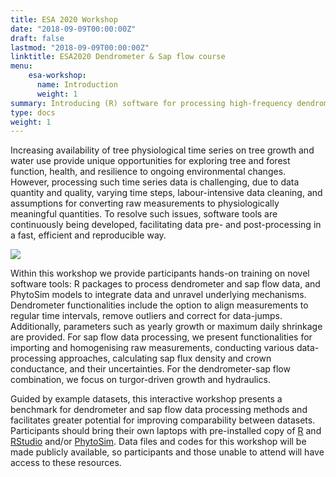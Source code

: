 ```yaml
---
title: ESA 2020 Workshop
date: "2018-09-09T00:00:00Z"
draft: false
lastmod: "2018-09-09T00:00:00Z"
linktitle: ESA2020 Dendrometer & Sap flow course
menu:
    esa-workshop:
      name: Introduction
      weight: 1
summary: Introducing (R) software for processing high-frequency dendrometer and sapflow data.
type: docs
weight: 1
---
```



Increasing availability of tree physiological time series on tree growth and water use provide unique opportunities for exploring tree and forest function, health, and resilience to ongoing environmental changes.
However, processing such time series data is challenging, due to data quantity and quality, varying time steps, labour-intensive data cleaning, and assumptions for converting raw measurements to physiologically meaningful quantities. 
To resolve such issues, software tools are continuously being developed, facilitating data pre- and post-processing in a fast, efficient and reproducible way.

![](https://raw.githubusercontent.com/deep-org/workshop_data/master/esa-workshop2020/Sap%20flow%20gif-min.gif)

Within this workshop we provide participants hands-on training on novel software tools: R packages to process dendrometer and sap flow data, and PhytoSim models to integrate data and unravel underlying mechanisms.
Dendrometer functionalities include the option to align measurements to regular time intervals, remove outliers and correct for data-jumps.
Additionally, parameters such as yearly growth or maximum daily shrinkage are provided.
For sap flow data processing, we present functionalities for importing and homogenising raw measurements, conducting various data-processing approaches, calculating sap flux density and crown conductance, and their uncertainties.
For the dendrometer-sap flow combination, we focus on turgor-driven growth and hydraulics.

Guided by example datasets, this interactive workshop presents a benchmark for dendrometer and sap flow data processing methods and facilitates greater potential for improving comparability between datasets.
Participants should bring their own laptops with pre-installed copy of [R](http://r-project.org) and [RStudio](http://rstudio.com) and/or [PhytoSim](http://phyto-it.com). 
Data files and codes for this workshop will be made publicly available, so participants and those unable to attend will have access to these resources.

